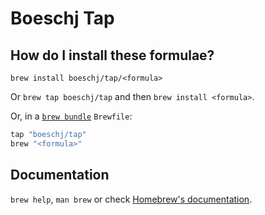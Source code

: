 # Boeschj Tap

## How do I install these formulae?

`brew install boeschj/tap/<formula>`

Or `brew tap boeschj/tap` and then `brew install <formula>`.

Or, in a [`brew bundle`](https://github.com/Homebrew/homebrew-bundle) `Brewfile`:

```ruby
tap "boeschj/tap"
brew "<formula>"
```

## Documentation

`brew help`, `man brew` or check [Homebrew's documentation](https://docs.brew.sh).
